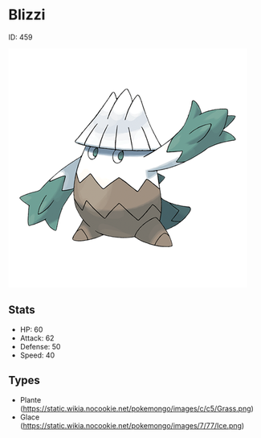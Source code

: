 # Blizzi


ID: 459

![](https://raw.githubusercontent.com/PokeAPI/sprites/master/sprites/pokemon/other/official-artwork/459.png "Blizzi")

## Stats


 - HP: 60
 - Attack: 62
 - Defense: 50
 - Speed: 40

## Types


 - Plante (https://static.wikia.nocookie.net/pokemongo/images/c/c5/Grass.png)
 - Glace (https://static.wikia.nocookie.net/pokemongo/images/7/77/Ice.png)

